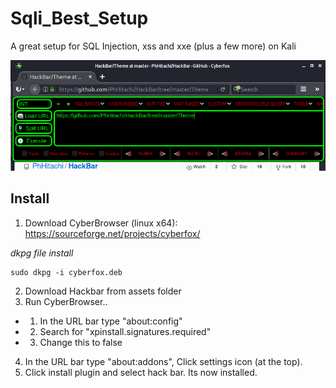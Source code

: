 # Sqli_Best_Setup
A great setup for SQL Injection, xss and xxe (plus a few more) on Kali

![](/assets/show.png)


## Install

1. Download CyberBrowser (linux x64): https://sourceforge.net/projects/cyberfox/

*dkpg file install*
```
sudo dkpg -i cyberfox.deb
```

2. Download Hackbar from assets folder
3. Run CyberBrowser..
- 1. In the URL bar type "about:config" 
- 2. Search for "xpinstall.signatures.required"
- 3. Change this to false
4. In the URL bar type "about:addons", Click settings icon (at the top). 
5. Click install plugin and select hack bar. Its now installed. 


